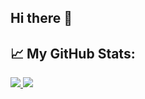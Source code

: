 ## Hi there 👋

## :chart_with_upwards_trend: My GitHub Stats:

<div>
    <a href = "https://github-readme-stats.vercel.app/api?username=AADevelops&show_icons=true&theme=ayu-mirage">
        <img src = "https://github-readme-stats.vercel.app/api?username=AADevelops&show_icons=true&theme=ayu-mirage" />
    </a>
    <a href="https://github-readme-stats.vercel.app/api/top-langs/?username=AADevelops&theme=ayu-mirage">
        <img src = "https://github-readme-stats.vercel.app/api/top-langs/?username=AADevelops&theme=ayu-mirage" />
    </a>
</div>

<!--
**AA-Develops/AA-Develops** is a ✨ _special_ ✨ repository because its `README.md` (this file) appears on your GitHub profile.

Here are some ideas to get you started:

- 🔭 I’m currently working on ...
- 🌱 I’m currently learning ...
- 👯 I’m looking to collaborate on ...
- 🤔 I’m looking for help with ...
- 💬 Ask me about ...
- 📫 How to reach me: ...
- 😄 Pronouns: ...
- ⚡ Fun fact: ...
-->
